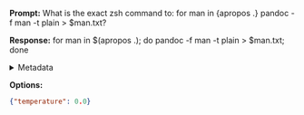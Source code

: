 **Prompt:**
What is the exact zsh command to: for man in {apropos .}  pandoc -f man -t plain > $man.txt?


**Response:**
for man in $(apropos .); do pandoc -f man -t plain > $man.txt; done

<details><summary>Metadata</summary>

- Duration: 3726 ms
- Datetime: 2023-09-04T22:56:05.774085
- Model: gpt-4-0613

</details>

**Options:**
```json
{"temperature": 0.0}
```

